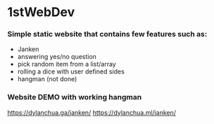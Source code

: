 # 1stWebDev


### Simple static website that contains few features such as:
  - Janken
  - answering yes/no question
  - pick random item from a list/array
  - rolling a dice with user defined sides
  - hangman (not done)


### Website DEMO with working hangman
  https://dylanchua.ga/janken/
  https://dylanchua.ml/janken/

